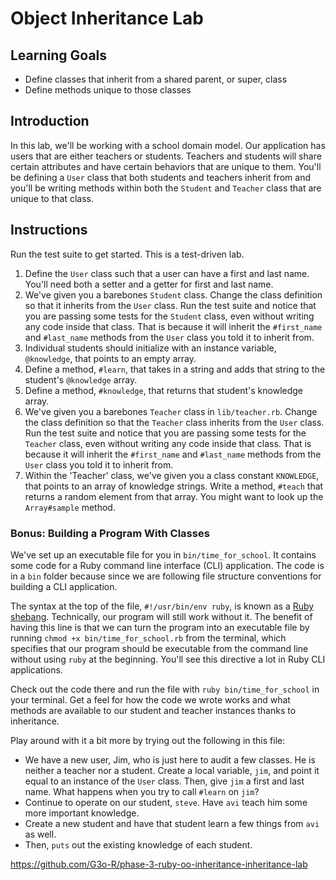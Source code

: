 # Object Inheritance Lab

## Learning Goals

- Define classes that inherit from a shared parent, or super, class
- Define methods unique to those classes

## Introduction

In this lab, we'll be working with a school domain model. Our application has
users that are either teachers or students. Teachers and students will share
certain attributes and have certain behaviors that are unique to them. You'll be
defining a `User` class that both students and teachers inherit from and you'll
be writing methods within both the `Student` and `Teacher` class that are unique
to that class.

## Instructions

Run the test suite to get started. This is a test-driven lab.

1. Define the `User` class such that a user can have a first and last name.
   You'll need both a setter and a getter for first and last name.
1. We've given you a barebones `Student` class. Change the class definition so
   that it inherits from the `User` class. Run the test suite and notice that
   you are passing some tests for the `Student` class, even without writing any
   code inside that class. That is because it will inherit the `#first_name` and
   `#last_name` methods from the `User` class you told it to inherit from.
1. Individual students should initialize with an instance variable,
   `@knowledge`, that points to an empty array.
1. Define a method, `#learn`, that takes in a string and adds that string to the
   student's `@knowledge` array.
1. Define a method, `#knowledge`, that returns that student's knowledge array.
1. We've given you a barebones `Teacher` class in `lib/teacher.rb`. Change the
   class definition so that the `Teacher` class inherits from the `User` class.
   Run the test suite and notice that you are passing some tests for the
   `Teacher` class, even without writing any code inside that class. That is
   because it will inherit the `#first_name` and `#last_name` methods from the
   `User` class you told it to inherit from.
1. Within the 'Teacher' class, we've given you a class constant `KNOWLEDGE`,
   that points to an array of knowledge strings. Write a method, `#teach` that
   returns a random element from that array. You might want to look up the
   `Array#sample` method.

### Bonus: Building a Program With Classes

We've set up an executable file for you in `bin/time_for_school`. It contains
some code for a Ruby command line interface (CLI) application. The code is in a
`bin` folder because since we are following file structure conventions for
building a CLI application.

The syntax at the top of the file, `#!/usr/bin/env ruby`, is known as a [Ruby
shebang][ruby shebang]. Technically, our program will still work without it. The
benefit of having this line is that we can turn the program into an executable
file by running `chmod +x bin/time_for_school.rb` from the terminal, which
specifies that our program should be executable from the command line without
using `ruby` at the beginning. You'll see this directive a lot in Ruby CLI
applications.

Check out the code there and run the file with `ruby bin/time_for_school` in
your terminal. Get a feel for how the code we wrote works and what methods are
available to our student and teacher instances thanks to inheritance.

Play around with it a bit more by trying out the following in this file:

- We have a new user, Jim, who is just here to audit a few classes. He is
  neither a teacher nor a student. Create a local variable, `jim`, and point it
  equal to an instance of the `User` class. Then, give `jim` a first and last
  name. What happens when you try to call `#learn` on `jim`?
- Continue to operate on our student, `steve`. Have `avi` teach him some more
  important knowledge.
- Create a new student and have that student learn a few things from `avi` as
  well.
- Then, `puts` out the existing knowledge of each student.

[ruby shebang]:
  https://www.learnhowtoprogram.com/ruby-and-rails/basic-ruby/basic-ruby-scripting

https://github.com/G3o-R/phase-3-ruby-oo-inheritance-inheritance-lab